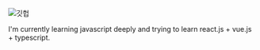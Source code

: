 
![깃헙](https://user-images.githubusercontent.com/77384682/107034889-b28cf800-67fa-11eb-9d1d-5433aa718348.png)

I'm currently learning javascript deeply and trying to learn react.js + vue.js + typescript. 




<!--
**sumin03/sumin03** is a ✨ _special_ ✨ repository because its `README.md` (this file) appears on your GitHub profile.

Here are some ideas to get you started:

- 🔭 I’m currently working on ...
- 🌱 I’m currently learning ...
- 👯 I’m looking to collaborate on ...
- 🤔 I’m looking for help with ...
- 💬 Ask me about ...
- 📫 How to reach me: ...
- 😄 Pronouns: ...
- ⚡ Fun fact: ...
-->
